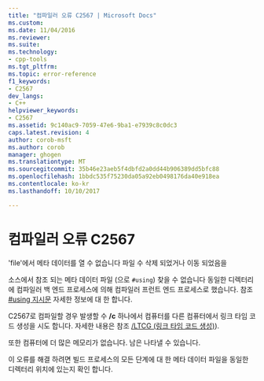 ```yaml
---
title: "컴파일러 오류 C2567 | Microsoft Docs"
ms.custom: 
ms.date: 11/04/2016
ms.reviewer: 
ms.suite: 
ms.technology:
- cpp-tools
ms.tgt_pltfrm: 
ms.topic: error-reference
f1_keywords:
- C2567
dev_langs:
- C++
helpviewer_keywords:
- C2567
ms.assetid: 9c140ac9-7059-47e6-9ba1-e7939c8c0dc3
caps.latest.revision: 4
author: corob-msft
ms.author: corob
manager: ghogen
ms.translationtype: MT
ms.sourcegitcommit: 35b46e23aeb5f4dbfd2a0dd44b906389dd5bfc88
ms.openlocfilehash: 1bbdc535f75230da05a92eb0498176da40e918ea
ms.contentlocale: ko-kr
ms.lasthandoff: 10/10/2017

---
```

# <a name="compiler-error-c2567"></a>컴파일러 오류 C2567
'file'에서 메타 데이터를 열 수 없습니다 파일 수 삭제 되었거나 이동 되었음을  
  
 소스에서 참조 되는 메타 데이터 파일 (으로 `#using`) 찾을 수 없습니다 동일한 디렉터리에 컴파일러 백 엔드 프로세스에 의해 컴파일러 프런트 엔드 프로세스로 했습니다. 참조 [#using 지시문](../../preprocessor/hash-using-directive-cpp.md) 자세한 정보에 대 한 합니다.  
  
 C2567로 컴파일할 경우 발생할 수 **/c** 하나에서 컴퓨터를 다른 컴퓨터에서 링크 타임 코드 생성을 시도 합니다. 자세한 내용은 참조 [/LTCG (링크 타임 코드 생성)](../../build/reference/ltcg-link-time-code-generation.md)).  
  
 또한 컴퓨터에 더 많은 메모리가 없습니다. 남은 나타낼 수 있습니다.  
  
 이 오류를 해결 하려면 빌드 프로세스의 모든 단계에 대 한 메타 데이터 파일을 동일한 디렉터리 위치에 있는지 확인 합니다.
